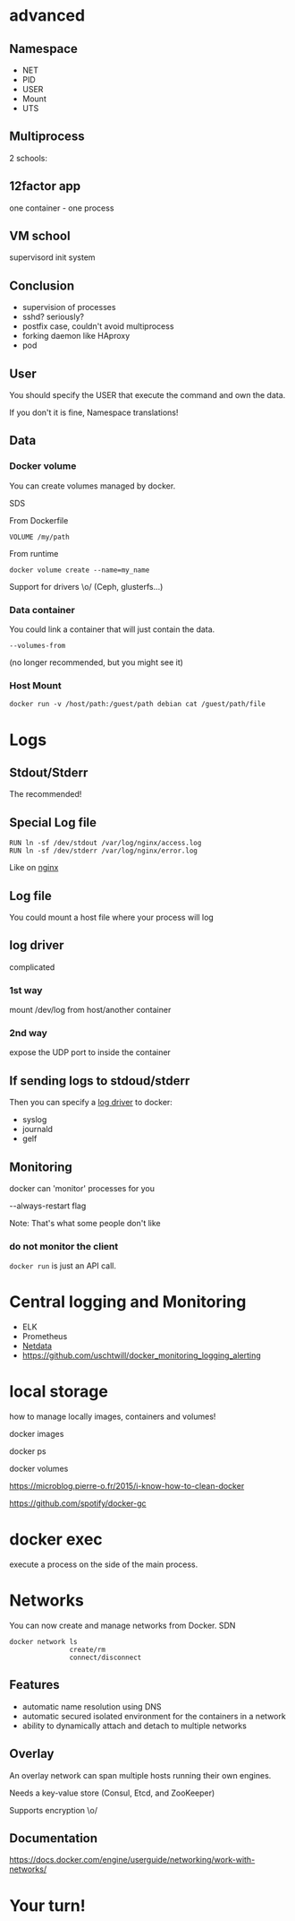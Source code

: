 # advanced



## Namespace

 - NET
 - PID
 - USER
 - Mount
 - UTS



## Multiprocess

2 schools:


## 12factor app

one container - one process


## VM school

supervisord
init system


## Conclusion

 - supervision of processes
 - sshd? seriously?
 - postfix case, couldn't avoid multiprocess
 - forking daemon like HAproxy
 - pod



## User

You should specify the USER that execute the command and own the data.

If you don't it is fine, Namespace translations!



## Data


### Docker volume

You can create volumes managed by docker.

SDS


From Dockerfile

`VOLUME /my/path`


From runtime

`docker volume create --name=my_name`


Support for drivers \o/ (Ceph, glusterfs...)


### Data container

You could link a container that will just contain the data.

`--volumes-from`

(no longer recommended, but you might see it)


### Host Mount

`docker run -v /host/path:/guest/path debian cat /guest/path/file`



# Logs


## Stdout/Stderr

The recommended!


## Special Log file

```
RUN ln -sf /dev/stdout /var/log/nginx/access.log
RUN ln -sf /dev/stderr /var/log/nginx/error.log
```

Like on [nginx](https://github.com/nginxinc/docker-nginx/blob/master/stable/jessie/Dockerfile#L22-L23)


## Log file

You could mount a host file where your process will log


## log driver

complicated


### 1st way

mount /dev/log from host/another container


### 2nd way

expose the UDP port to inside the container


## If sending logs to stdoud/stderr

Then you can specify a [log driver](https://docs.docker.com/engine/admin/logging/overview/) to docker:
 - syslog
 - journald
 - gelf



## Monitoring

docker can 'monitor' processes for you

--always-restart flag

Note:
That's what some people don't like


### do not monitor the client

`docker run` is just an API call.



# Central logging and Monitoring

 - ELK
 - Prometheus
 - [Netdata](https://github.com/firehol/netdata)
 - https://github.com/uschtwill/docker_monitoring_logging_alerting



# local storage

how to manage locally images, containers and volumes!

docker images

docker ps

docker volumes

https://microblog.pierre-o.fr/2015/i-know-how-to-clean-docker

https://github.com/spotify/docker-gc



# docker exec

execute a process on the side of the main process.



# Networks

You can now create and manage networks from Docker.
SDN

```
docker network ls
               create/rm
               connect/disconnect             
```


## Features

 - automatic name resolution using DNS
 - automatic secured isolated environment for the containers in a network
 - ability to dynamically attach and detach to multiple networks


## Overlay

An overlay network can span multiple hosts running their own engines.

Needs a key-value store (Consul, Etcd, and ZooKeeper)

Supports encryption \o/


## Documentation

https://docs.docker.com/engine/userguide/networking/work-with-networks/



# Your turn!
